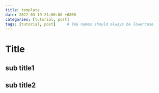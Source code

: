 ```yaml
---
title: template
date: 2022-03-19 21:00:00 +0800
categories: [tutorial, post]
tags: [tutorial, post]     # TAG names should always be lowercase
---
```


# Title

## sub title1

## sub title2